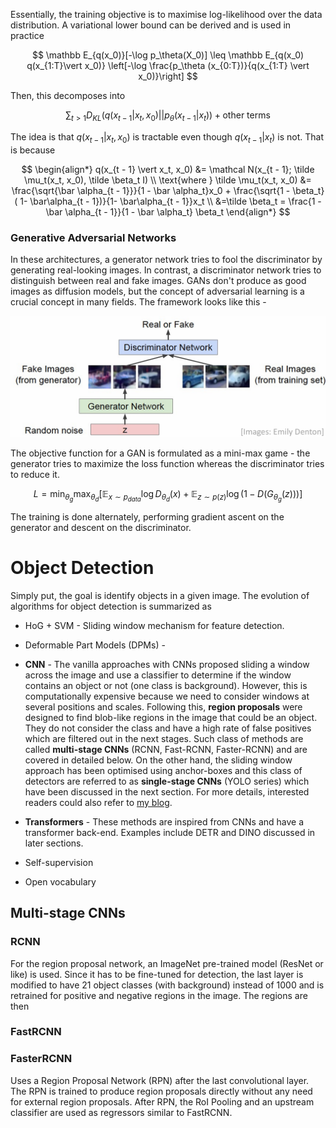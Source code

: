 Essentially, the training objective is to maximise log-likelihood over the data distribution. A variational lower bound can be derived and is used in practice

$$
\mathbb E_{q(x_0)}[-\log p_\theta(X_0)] \leq \mathbb E_{q(x_0) q(x_{1:T}\vert x_0)} \left[-\log \frac{p_\theta (x_{0:T})}{q(x_{1:T} \vert x_0)}\right]
$$

Then, this decomposes into

$$
\sum_{t > 1} D_{KL} (q(x_{t - 1} \vert x_t, x_0) \vert\vert p_\theta(x_{t - 1} \vert x_t)) + \text{other terms}
$$

The idea is that $q(x_{t - 1} \vert x_t, x_0)$ is tractable even though $q(x_{t - 1} \vert x_t)$ is not. That is because

$$
\begin{align*}
q(x_{t - 1} \vert x_t, x_0) &= \mathcal N(x_{t - 1}; \tilde \mu_t(x_t, x_0), \tilde \beta_t I) \\
\text{where } \tilde \mu_t(x_t, x_0) &= \frac{\sqrt{\bar \alpha_{t - 1}}}{1 - \bar \alpha_t}x_0 + \frac{\sqrt{1 - \beta_t} ( 1- \bar\alpha_{t - 1})}{1- \bar\alpha_{t - 1}}x_t \\
&=\tilde \beta_t = \frac{1 - \bar \alpha_{t - 1}}{1 - \bar \alpha_t} \beta_t
\end{align*}
$$

### Generative Adversarial Networks

In these architectures, a generator network tries to fool the discriminator by generating real-looking images. In contrast, a discriminator network tries to distinguish between real and fake images. GANs don't produce as good images as diffusion models, but the concept of adversarial learning is a crucial concept in many fields.  The framework looks like this - 

![](/assets/img/Computer%20Vision/2024-04-24-17-21-56-image.png)

The objective function for a GAN is formulated as a mini-max game - the generator tries to maximize the loss function whereas the discriminator tries to reduce it. 

$$
L = \min_{\theta_g} \max_{\theta_d} [\mathbb E _{x \sim p_{data}} \log D_{\theta_d} (x) + \mathbb E_{z \sim p(z)} \log (1 - D(G_{\theta_g}(z)))]
$$

The training is done alternately, performing gradient ascent on the generator and descent on the discriminator.

# Object Detection

Simply put, the goal is identify objects in a given image. The evolution of algorithms for object detection is summarized as 

- HoG + SVM - Sliding window mechanism for feature detection.

- Deformable Part Models (DPMs) - 

- **CNN** - The vanilla approaches with CNNs proposed sliding a window across the image and use a classifier to determine if the window contains an object or not (one class is background). However, this is computationally expensive because we need to consider windows at several positions and scales. Following this, **region proposals** were designed to find blob-like regions in the image that could be an object. They do not consider the  class and have a high rate of false positives which are filtered out in the next stages. Such class of methods are called **multi-stage CNNs** (RCNN, Fast-RCNN, Faster-RCNN) and are covered in detailed below.  On the other hand, the sliding window approach has been optimised using anchor-boxes and this class of detectors are referred to as **single-stage CNNs** (YOLO series) which have been discussed in the next section. For more details, interested readers could also refer to [my blog](https://sudhansh6.github.io/blog/Object-Detection/).

- **Transformers** - These methods are inspired from CNNs and have a transformer back-end. Examples include DETR and DINO discussed in later sections.

- Self-supervision

- Open vocabulary

## Multi-stage CNNs

### RCNN

For the region proposal network, an ImageNet pre-trained model (ResNet or like) is used. Since it has to be fine-tuned for detection, the last layer is modified to have 21 object classes (with background) instead of 1000 and is retrained for positive and negative regions in the image. The regions are then 

### FastRCNN

### FasterRCNN

Uses a Region Proposal Network (RPN) after the last convolutional layer. The RPN is trained to produce region proposals directly without any need for external region proposals. After RPN, the RoI Pooling and an upstream classifier are used as regressors similar to FastRCNN.
